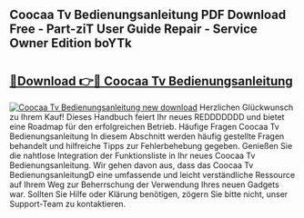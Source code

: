 ## Coocaa Tv Bedienungsanleitung PDF Download Free - Part-ziT User Guide Repair - Service Owner Edition boYTk

# <h2><a href="http://df5avva.blite.top/?on=Coocaa+Tv+Bedienungsanleitung">🔗Download 👉🔴 Coocaa Tv Bedienungsanleitung</a></h2>

[![Coocaa Tv Bedienungsanleitung new download](https://i.imgur.com/lujVjoI.png)](http://df5avva.blite.top/?on=Coocaa+Tv+Bedienungsanleitung)
Herzlichen Glückwunsch zu Ihrem Kauf! Dieses Handbuch feiert Ihr neues REDDDDDDD und bietet eine Roadmap für den erfolgreichen Betrieb. Häufige Fragen Coocaa Tv Bedienungsanleitung In diesem Abschnitt werden häufig gestellte Fragen behandelt und hilfreiche Tipps zur Fehlerbehebung gegeben. Genießen Sie die nahtlose Integration der Funktionsliste in Ihr neues Coocaa Tv Bedienungsanleitung. Wir gehen davon aus, dass das Coocaa Tv BedienungsanleitungD eine umfassende und leicht verständliche Ressource auf Ihrem Weg zur Beherrschung der Verwendung Ihres neuen Gadgets war. Sollten Sie Hilfe oder Klärung benötigen, zögern Sie bitte nicht, unser Support-Team zu kontaktieren.
